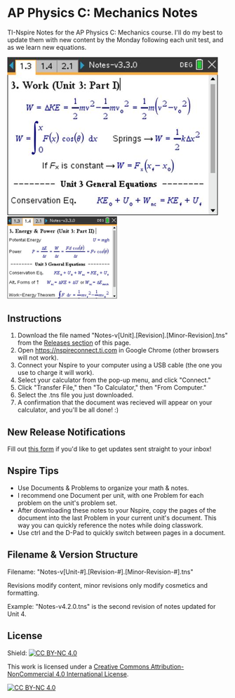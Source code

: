 # AP Physics C: Mechanics Notes
 TI-Nspire Notes for the AP Physics C: Mechanics course. I'll do my best to update them with new content by the Monday following each unit test, and as we learn new equations.

 <!--
 
 ![image](https://github.com/user-attachments/assets/e11688c8-1dfb-4f71-a299-ea3e08920d92)
 ![image](https://github.com/user-attachments/assets/a5b8491b-0d4d-4466-b716-2d48a586038c)
 ![image](https://github.com/user-attachments/assets/5eba9dfa-2b7e-44aa-a033-205277cca435)
  <img src="Screen Captures/3-v3-2-0.jpg" width="250">
  
-->

 <img src="Screen Captures/v3.3.0/3-1.jpg"> <img src="Screen Captures/v3.3.0/3-2.jpg" width="250">
 

## Instructions
1. Download the file named "Notes-v[Unit].[Revision].[Minor-Revision].tns" from the [Releases section](https://github.com/jacann/Physics-Notes/releases/latest) of this page.
2. Open https://nspireconnect.ti.com in Google Chrome (other browsers will not work).
3. Connect your Nspire to your computer using a USB cable (the one you use to charge it will work).
4. Select your calculator from the pop-up menu, and click "Connect."
5. Click "Transfer File," then "To Calculator," then "From Computer."
6. Select the .tns file you just downloaded.
7. A confirmation that the document was recieved will appear on your calculator, and you'll be all done! :)

 ## New Release Notifications
 Fill out [this form](https://docs.google.com/forms/d/e/1FAIpQLSd7lcflaNIltcKtA-VxoYjbHSraGP0o1nPdBeziJbHvBvsqpg/viewform?usp=sf_link) if you'd like to get updates sent straight to your inbox!

## Nspire Tips
- Use Documents & Problems to organize your math & notes.
 - I recommend one Document per unit, with one Problem for each problem on the unit's problem set.
 - After downloading these notes to your Nspire, copy the pages of the document into the last Problem in your current unit's document. This way you can quickly reference the notes while doing classwork.
- Use ctrl and the D-Pad to quickly switch between pages in a document.

 ## Filename & Version Structure
 Filename: "Notes-v[Unit-#].[Revision-#].[Minor-Revision-#].tns"

 Revisions modify content, minor revisions only modify cosmetics and formatting.
 
 Example: "Notes-v4.2.0.tns" is the second revision of notes updated for Unit 4.

 ## License

Shield: [![CC BY-NC 4.0][cc-by-nc-shield]][cc-by-nc]

This work is licensed under a
[Creative Commons Attribution-NonCommercial 4.0 International License][cc-by-nc].

[![CC BY-NC 4.0][cc-by-nc-image]][cc-by-nc]

[cc-by-nc]: https://creativecommons.org/licenses/by-nc/4.0/
[cc-by-nc-image]: https://licensebuttons.net/l/by-nc/4.0/88x31.png
[cc-by-nc-shield]: https://img.shields.io/badge/License-CC%20BY--NC%204.0-lightgrey.svg
